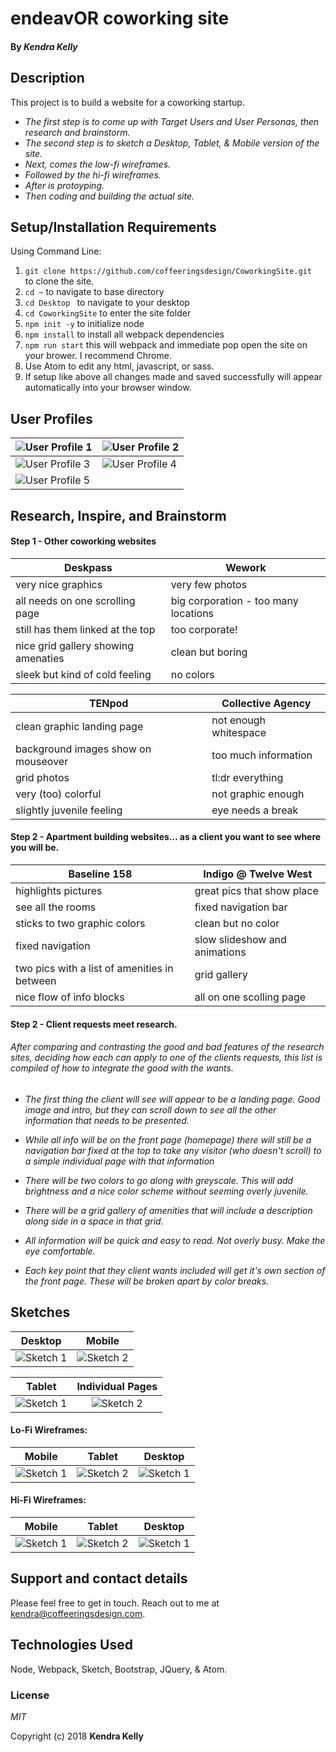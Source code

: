 # endeavOR coworking site

#### By _**Kendra Kelly**_

## Description

This project is to build a website for a coworking startup.

* _The first step is to come up with Target Users and User Personas, then research and brainstorm._
* _The second step is to sketch a Desktop, Tablet, & Mobile version of the site._
* _Next, comes the low-fi wireframes._
* _Followed by the hi-fi wireframes._
* _After is protoyping._
* _Then coding and building the actual site._

## Setup/Installation Requirements
Using Command Line:
1. ``git clone https://github.com/coffeeringsdesign/CoworkingSite.git `` to clone the site.
2. ``cd ~`` to navigate to base directory
3. ``cd Desktop `` to navigate to your desktop
4. ``cd CoworkingSite`` to enter the site folder
5. ``npm init -y`` to initialize node
6. ``npm install`` to install all webpack dependencies
7. ``npm run start`` this will webpack and immediate pop open the site on your brower. I recommend Chrome.
8. Use Atom to edit any html, javascript, or sass.
9. If setup like above all changes made and saved successfully will appear automatically into your browser window.

## User Profiles

![User Profile 1](src/assets/img/1.jpg) | ![User Profile 2](src/assets/img/2.jpg)
---------------------- | -----------------------
![User Profile 3](src/assets/img/3.jpg) | ![User Profile 4](src/assets/img/4.jpg)
![User Profile 5](src/assets/img/5.jpg) |

## Research, Inspire, and Brainstorm

#### Step 1 - Other coworking websites

Deskpass | Wework
---------------------- | -----------------------
very nice graphics | very few photos
all needs on one scrolling page | big corporation - too many locations
still has them linked at the top | too corporate!
nice grid gallery showing amenaties | clean but boring
sleek but kind of cold feeling | no colors

TENpod | Collective Agency
---------------------- | -----------------------
clean graphic landing page | not enough whitespace
background images show on mouseover | too much information
grid photos | tl:dr everything
very (too) colorful | not graphic enough
slightly juvenile feeling | eye needs a break

#### Step 2 - Apartment building websites... as a client you want to see where you will be.

Baseline 158 | Indigo @ Twelve West
---------------------- | -----------------------
highlights pictures | great pics that show place
see all the rooms | fixed navigation bar
sticks to two graphic colors | clean but no color
fixed navigation | slow slideshow and animations
two pics with a list of amenities in between | grid gallery
nice flow of info blocks | all on one scolling page

#### Step 2 - Client requests meet research.

###### After comparing and contrasting the good and bad features of the research sites, deciding how each can apply to one of the clients requests, this list is compiled of how to integrate the good with the wants.

* _The first thing the client will see will appear to be a landing page. Good image and intro, but they can scroll down to see all the other information that needs to be presented._

* _While all info will be on the front page (homepage) there will still be a navigation bar fixed at the top to take any visitor (who doesn't scroll) to a simple individual page with that information_

* _There will be two colors to go along with greyscale. This will add brightness and a nice color scheme without seeming overly juvenile._

* _There will be a grid gallery of amenities that will include a description along side in a space in that grid._

* _All information will be quick and easy to read. Not overly busy. Make the eye comfortable._

* _Each key point that they client wants included will get it's own section of the front page. These will be broken apart by color breaks._

## Sketches

Desktop | Mobile
:-----------------------: | :-----------------------:
![Sketch 1](src/assets/img/sketch1.jpeg) | ![Sketch 2](src/assets/img/sketch2.jpeg)

Tablet | Individual Pages
:-----------------------: | :-----------------------:
![Sketch 1](src/assets/img/sketch3.jpeg) | ![Sketch 2](src/assets/img/sketch4.jpeg)

#### Lo-Fi Wireframes:
Mobile | Tablet | Desktop
:-----------------------: | :-----------------------: | :-----------------------:
![Sketch 1](src/assets/img/lowfiMobileWireframe.png) | ![Sketch 2](src/assets/img/lowfiTabletWireframe.png) | ![Sketch 1](src/assets/img/lowfiDesktopWireframe.png)

#### Hi-Fi Wireframes:
Mobile | Tablet | Desktop
:-----------------------: | :-----------------------: | :-----------------------:
![Sketch 1](src/assets/img/hifiMobileWireframes.png) | ![Sketch 2](src/assets/img/hifiTabletWireframes.png) | ![Sketch 1](src/assets/img/hifiDesktopWireframes.png)


<!-- #### Final Site:
![Page 1](img/) | ![Page 2](img/)
---------------------- | -----------------------
![Page 3](img/) | ![Page 4](img/) -->


## Support and contact details

Please feel free to get in touch. Reach out to me at kendra@coffeeringsdesign.com.

## Technologies Used

Node, Webpack, Sketch, Bootstrap, JQuery, & Atom.

### License

*MIT*

Copyright (c) 2018 **Kendra Kelly**
